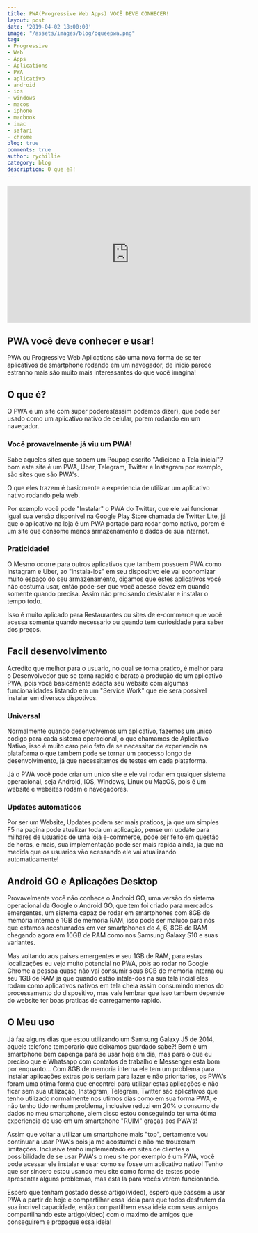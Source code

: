 ```yaml
---
title: PWA(Progressive Web Apps) VOCÊ DEVE CONHECER!
layout: post
date: '2019-04-02 18:00:00'
image: "/assets/images/blog/oqueepwa.png"
tag:
- Progressive
- Web
- Apps
- Aplications
- PWA
- aplicativo
- android
- ios
- windows
- macos
- iphone
- macbook
- imac
- safari
- chrome
blog: true
comments: true
author: rychillie
category: blog
description: O que é?!
---
```


<iframe width="560" height="315" src="https://www.youtube.com/embed/iSVAZGbEEMw" frameborder="0" allow="accelerometer; autoplay; encrypted-media; gyroscope; picture-in-picture" allowfullscreen></iframe>

## PWA você deve conhecer e usar!

PWA ou Progressive Web Aplications são uma nova forma de se ter aplicativos de smartphone rodando em um navegador, de inicio parece estranho mais são muito mais interessantes do que você imagina!


## O que é?

O PWA é um site com super poderes(assim podemos dizer), que pode ser usado como um aplicativo nativo de celular, porem rodando em um navegador.

### Você provavelmente já viu um PWA!

Sabe aqueles sites que sobem um Poupop escrito "Adicione a Tela inicial"? bom este site é um PWA, Uber, Telegram, Twitter e Instagram por exemplo, são sites que são PWA's.

O que eles trazem é basicmente a experiencia de utilizar um aplicativo nativo rodando pela web.

Por exemplo você pode "Instalar" o PWA do Twitter, que ele vai funcionar igual sua versão disponivel na Google Play Store chamada de Twitter Lite, já que o aplicativo na loja é um PWA portado para rodar como nativo, porem é um site que consome menos armazenamento e dados de sua internet.

### Praticidade!

O Mesmo ocorre para outros aplicativos que tambem possuem PWA como Instagram e Uber, ao "instala-los" em seu dispositivo ele vai economizar muito espaço do seu armazenamento, digamos que estes aplicativos você não costuma usar, então pode-ser que você acesse devez em quando somente quando precisa. Assim não precisando desistalar e instalar o tempo todo.

Isso é muito aplicado para Restaurantes ou sites de e-commerce que você acessa somente quando necessario ou quando tem curiosidade para saber dos preços.


## Facil desenvolvimento

Acredito que melhor para o usuario, no qual se torna pratico, é melhor para o Desenvolvedor que se torna rapido e barato a produção de um aplicativo PWA, pois você basicamente adapta seu website com algumas funcionalidades listando em um "Service Work" que ele sera possivel instalar em diversos dispotivos.

### Universal

Normalmente quando desenvolvemos um aplicativo, fazemos um unico codigo para cada sistema operacional, o que chamamos de Aplicativo Nativo, isso é muito caro pelo fato de se necessitar de experiencia na plataforma o que tambem pode se tornar um processo longo de desenvolvimento, já que necessitamos de testes em cada plataforma.

Já o PWA você pode criar um unico site e ele vai rodar em qualquer sistema operacional, seja Android, IOS, Windows, Linux ou MacOS, pois é um website e websites rodam e navegadores.
		
### Updates automaticos

Por ser um Website, Updates podem ser mais praticos, ja que um simples F5 na pagina pode atualizar toda um aplicação, pense um update para milhares de usuarios de uma loja e-commerce, pode ser feito em questão de horas, e mais, sua implementação pode ser mais rapida ainda, ja que na medida que os usuarios vão acessando ele vai atualizando automaticamente!

## Android GO e Aplicações Desktop

Provavelmente você não conhece o Android GO, uma versão do sistema operacional da Google o Android GO, que tem foi criado para mercados emergentes, um sistema capaz de rodar em smartphones com 8GB de memória interna e 1GB de memória RAM, isso pode ser maluco para nós que estamos acostumados em ver smartphones de 4, 6, 8GB de RAM chegando agora em 10GB de RAM como nos Samsung Galaxy S10 e suas variantes.

Mas voltando aos paises emergentes e seu 1GB de RAM, para estas localizações eu vejo muito potencial no PWA, pois ao rodar no Google Chrome a pessoa quase não vai consumir seus 8GB de memória interna ou seu 1GB de RAM ja que quando estão intala-dos na sua tela incial eles rodam como aplicativos nativos em tela cheia assim consumindo menos do processamento do dispositivo, mas vale lembrar que isso tambem depende do website ter boas praticas de carregamento rapido.


## O Meu uso

Já faz alguns dias que estou utilizando um Samsung Galaxy J5 de 2014, aquele telefone temporario que deixamos guardado sabe?! Bom é um smartphone bem capenga para se usar hoje em dia, mas para o que eu preciso que é Whatsapp com contatos de trabalho e Messenger esta bom por enquanto... Com 8GB de memoria interna ele tem um problema para instalar aplicações extras pois seriam para lazer e não prioritarios, os PWA's foram uma ótima forma que encontrei para utilizar estas aplicações e não ficar sem sua utilização, Instagram, Telegram, Twitter são aplicativos que tenho utilizado normalmente nos utimos dias como em sua forma PWA, e não tenho tido nenhum problema, inclusive reduzi em 20% o consumo de dados no meu smartphone, alem disso estou conseguindo ter uma ótima experiencia de uso em um smartphone "RUIM" graças aos PWA's!

Assim que voltar a utilizar um smartphone mais "top", certamente vou continuar a usar PWA's pois ja me acostumei e não me trouxeram limitações. Inclusive tenho implementado em sites de clientes a possibilidade de se usar PWA's o meu site por exemplo é um PWA, você pode acessar ele instalar e usar como se fosse um aplicativo nativo! Tenho que ser sincero estou usando meu site como forma de testes pode apresentar alguns problemas, mas esta la para vocês verem funcionando.

Espero que tenham gostado desse artigo(video), espero que passem a usar PWA a partir de hoje e compartilhar essa ideia para que todos desfrutem da sua incrivel capacidade, então compartilhem essa ideia com seus amigos compartilhando este artigo(video) com o maximo de amigos que conseguirem e propague essa ideia!